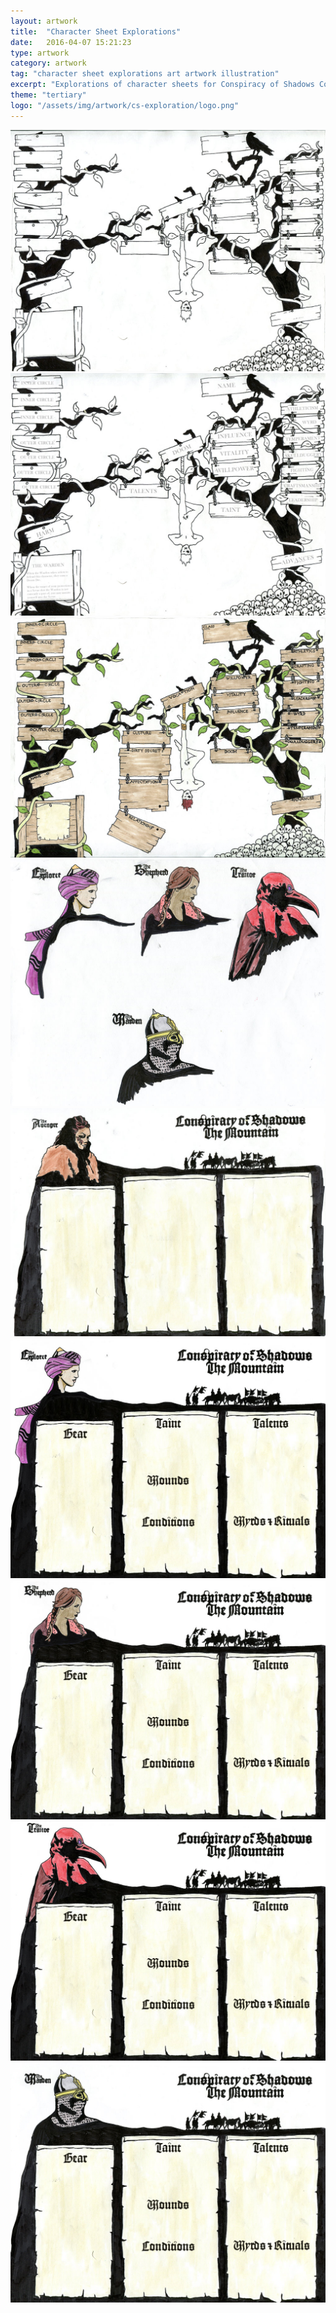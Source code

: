 ```yaml
---
layout: artwork
title:  "Character Sheet Explorations"
date:   2016-04-07 15:21:23
type: artwork
category: artwork
tag: "character sheet explorations art artwork illustration"
excerpt: "Explorations of character sheets for Conspiracy of Shadows Core."
theme: "tertiary"
logo: "/assets/img/artwork/cs-exploration/logo.png"
---
```

<div class="image-container">
	<div class="wrapper">
		<section class="artwork">
			<img src="/img/artwork/cs-exploration/first-draft.jpg" alt="First Draft"/>		
		</section>
		<section class="artwork">
			<img src="/img/artwork/cs-exploration/adding-text.jpg" alt="Adding Text Via Photoshop"/>		
		</section>
		<section class="artwork">
			<img src="/img/artwork/cs-exploration/hand-text-color.jpg" alt="Adding Color and Hand Lettering"/>		
		</section>
		<section class="artwork">
			<img src="/img/artwork/cs-exploration/archetypes.jpg" alt="Playing With Archetypes"/>		
		</section>
		<section class="artwork">
			<img src="/img/artwork/cs-exploration/avenger.jpg" alt="The Avenger"/>		
		</section>
		<section class="artwork">
			<img src="/img/artwork/cs-exploration/explorer.jpg" alt="The Explorer"/>		
		</section>
		<section class="artwork">
			<img src="/img/artwork/cs-exploration/shepherd.jpg" alt="The Shepherd"/>		
		</section>
		<section class="artwork">
			<img src="/img/artwork/cs-exploration/traitor.jpg" alt="The Traitor"/>		
		</section>
		<section class="artwork">
			<img src="/img/artwork/cs-exploration/warden.jpg" alt="The Warden"/>		
		</section>
	</div>
</div>